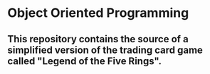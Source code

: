 # Object Oriented Programming

## This repository contains the source of a simplified version of the trading card game called "Legend of the Five Rings".